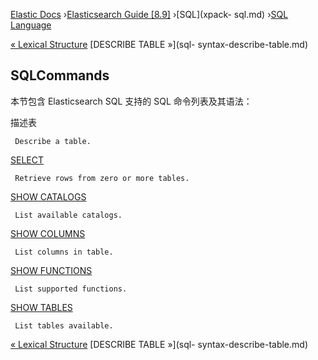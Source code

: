 

[Elastic Docs](/guide/) ›[Elasticsearch Guide [8.9]](index.md) ›[SQL](xpack-
sql.md) ›[SQL Language](sql-spec.md)

[« Lexical Structure](sql-lexical-structure.md) [DESCRIBE TABLE »](sql-
syntax-describe-table.md)

## SQLCommands

本节包含 Elasticsearch SQL 支持的 SQL 命令列表及其语法：

描述表

     Describe a table. 
[SELECT](sql-syntax-select.html "SELECT")

     Retrieve rows from zero or more tables. 
[SHOW CATALOGS](sql-syntax-show-catalogs.html "SHOW CATALOGS")

     List available catalogs. 
[SHOW COLUMNS](sql-syntax-show-columns.html "SHOW COLUMNS")

     List columns in table. 
[SHOW FUNCTIONS](sql-syntax-show-functions.html "SHOW FUNCTIONS")

     List supported functions. 
[SHOW TABLES](sql-syntax-show-tables.html "SHOW TABLES")

     List tables available. 

[« Lexical Structure](sql-lexical-structure.md) [DESCRIBE TABLE »](sql-
syntax-describe-table.md)
